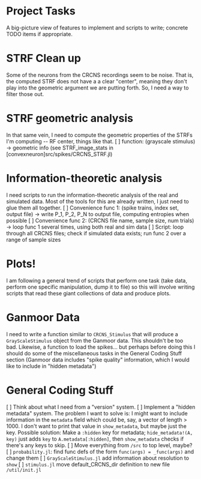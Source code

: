# Project Tasks
A big-picture view of features to implement and scripts to write; concrete TODO items if appropriate.

# STRF Clean up

Some of the neurons from the CRCNS recordings seem to be noise. That is, the
computed STRF does not have a a clear "center", meaning they don't play into the
geometric argument we are putting forth. So, I need a way to filter those out.

# STRF geometric analysis

In that same vein, I need to compute the geometric properties of the STRFs I'm
computing -- RF center, things like that.
[ ] function: (grayscale stimulus) -> geometric info (see STRF_image_stats in [convexneuron]src/spikes/CRCNS_STRF.jl)

# Information-theoretic analysis

I need scripts to run the information-theoretic analysis of the real and
simulated data. Most of the tools for this are already written, I just need to
glue them all together.
[ ] Convenience func 1: (spike trains, index set, output file) -> write P_1, P_2, P_N to output file, computing entropies when possible
[ ] Convenience func 2: (CRCNS file name, sample size, num trials) -> loop func 1 several times, using both real and sim data
[ ] Script: loop through all CRCNS files; check if simulated data exists; run func 2 over a range of sample sizes

# Plots!

I am following a general trend of scripts that perform one task (take data,
perform one specific manipulation, dump it to file) so this will involve writing
scripts that read these giant collections of data and produce plots.

# Ganmoor Data

I need to write a function similar to `CRCNS_Stimulus` that will produce a
`GrayScaleStimulus` object from the Ganmoor data. This shouldn't be too bad.
Likewise, a function to load the spikes... but perhaps before doing this I
should do some of the miscellaneous tasks in the General Coding Stuff section
(Ganmoor data includes "spike quality" information, which I would like to
include in "hidden metadata")

# General Coding Stuff

[ ] Think about what I need from a "version" system.
[ ] Implement a "hidden metadata" system. The problem I want to solve is: I might want to include information in the `metadata` field which could be, say, a vector of length > 1000. I don't want to print that value in `show_metadata`, but maybe just the key.
    Possible solution: Make a `:hidden` key for metadata; `hide_metadata!(A, key)` just adds `key` to `A.metadata[:hidden]`, then `show_metadata` checks if there's any keys to skip.
[ ] Move everything from `/src` to top level, maybe?
[ ] `probability.jl`: find func defs of the form `func(args) = _func(args)` and change them
[ ] `GrayScaleStimulus.jl` add information about resolution to `show`
[ ] `stimulus.jl` move default_CRCNS_dir definition to new file `/util/init.jl`
